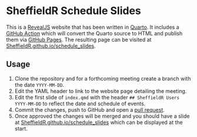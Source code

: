 # SheffieldR Schedule Slides

This is a [RevealJS](https://revealjs.com/) website that has been written in [Quarto](https://www.quarto.org). It
includes a [GitHub Action](https://docs.github.com/en/actions) which will convert the Quarto source to HTML and publish
them via [GitHub Pages](https://pages.github.com/). The resulting page can be visited at
[SheffieldR.github.io/schedule_slides](https://SheffieldR.github.io/schedule_slides).

## Usage

1. Clone the repository and for a forthcoming meeting create a branch with the date `YYYY-MM-DD`.
2. Edit the YAML header to link to the website page detailing the meeting.
3. Edit the first slide of `index.qmd` with the header `## SheffieldR Users YYYY-MM-DD` to reflect the date and schedule
   of events.
3. Commit the changes, push to GitHub and open a [pull request](https://github.com/SheffieldR/schedule_slides/pulls).
4. Once approved the changes will be merged and you should have a slide at
   [SheffieldR.github.io/schedule_slides](https://SheffieldR.github.io/schedule_slides) which can be displayed at the
   start.
